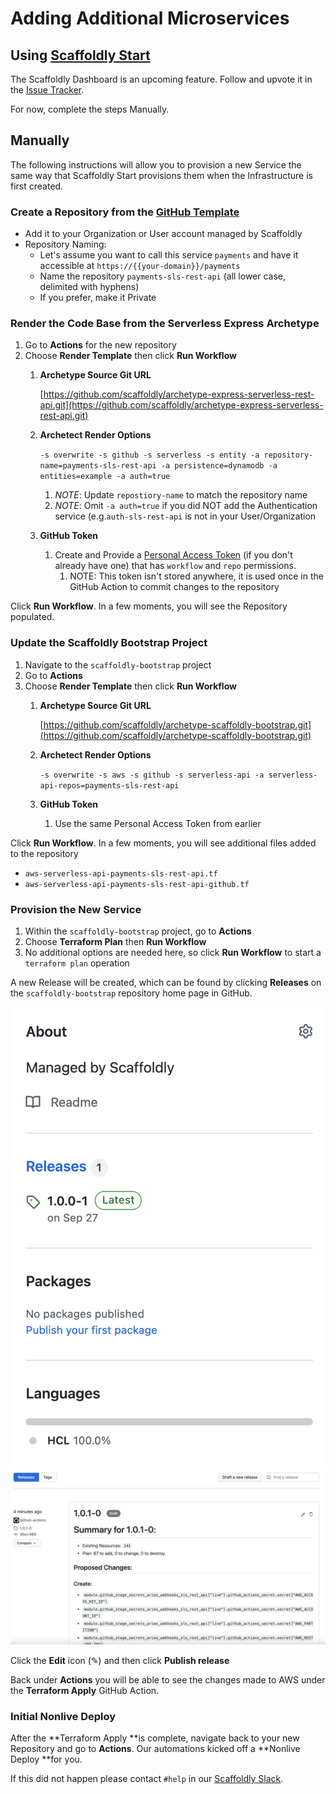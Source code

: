 # Adding Additional Microservices

## Using [Scaffoldly Start](https://start.scaffold.ly)

The Scaffoldly Dashboard is an upcoming feature. Follow and upvote it in the [Issue Tracker](https://github.com/scaffoldly/start.scaffold.ly/issues/1).

For now, complete the steps Manually.

## Manually

The following instructions will allow you to provision a new Service the same way that Scaffoldly Start provisions them when the Infrastructure is first created.

### Create a Repository from the [GitHub Template](https://github.com/scaffoldly/github-template/generate)

* Add it to your Organization or User account managed by Scaffoldly
* Repository Naming:
  * Let's assume you want to call this service `payments` and have it accessible at `https://{{your-domain}}/payments`
  * Name the repository `payments-sls-rest-api` (all lower case, delimited with hyphens)
  * If you prefer, make it Private

### Render the Code Base from the Serverless Express Archetype

1. Go to **Actions** for the new repository
2. Choose **Render Template** then click **Run Workflow**
   1.  **Archetype Source Git URL**&#x20;

       [https://github.com/scaffoldly/archetype-express-serverless-rest-api.git](https://github.com/scaffoldly/archetype-express-serverless-rest-api.git)
   2.  **Archetect Render Options**

       `-s overwrite -s github -s serverless -s entity -a repository-name=payments-sls-rest-api -a persistence=dynamodb -a entities=example -a auth=true`

       1. _NOTE_: Update `repostiory-name` to match the repository name
       2. _NOTE_: Omit `-a auth=true` if you did NOT add the Authentication service (e.g.`auth-sls-rest-api` is not in your User/Organization
   3. **GitHub Token**
      1. Create and Provide a [Personal Access Token](https://github.com/settings/tokens) (if you don't already have one) that has `workflow` and `repo` permissions.
         1. NOTE: This token isn't stored anywhere, it is used once in the GitHub Action to commit changes to the repository

Click **Run Workflow**. In a few moments, you will see the Repository populated.

### Update the Scaffoldly Bootstrap Project

1. Navigate to the `scaffoldly-bootstrap` project
2. Go to **Actions**
3. Choose **Render Template** then click **Run Workflow**
   1.  **Archetype Source Git URL**

       [https://github.com/scaffoldly/archetype-scaffoldly-bootstrap.git](https://github.com/scaffoldly/archetype-scaffoldly-bootstrap.git)
   2.  **Archetect Render Options**

       `-s overwrite -s aws -s github -s serverless-api -a serverless-api-repos=payments-sls-rest-api`
   3. **GitHub Token**
      1. Use the same Personal Access Token from earlier

Click **Run Workflow**. In a few moments, you will see additional files added to the repository

* `aws-serverless-api-payments-sls-rest-api.tf`
* `aws-serverless-api-payments-sls-rest-api-github.tf`

### Provision the New Service

1. Within the `scaffoldly-bootstrap` project, go to **Actions**
2. Choose **Terraform Plan** then **Run Workflow**
3. No additional options are needed here, so click **Run Workflow** to start a `terraform plan` operation

A new Release will be created, which can be found by clicking **Releases** on the `scaffoldly-bootstrap` repository home page in GitHub.

![](<../../.gitbook/assets/Screen Shot 2021-10-27 at 8.59.01 AM.png>) ![](<../../.gitbook/assets/Screen Shot 2021-10-27 at 8.59.17 AM.png>)

Click the **Edit** icon (✎) and then click **Publish release**

Back under **Actions** you will be able to see the changes made to AWS under the **Terraform Apply** GitHub Action.

### Initial Nonlive Deploy

After the **Terraform Apply **is complete, navigate back to your new Repository and go to **Actions**. Our automations kicked off a **Nonlive Deploy **for you.&#x20;

If this did not happen please contact `#help` in our [Scaffoldly Slack](https://scaffold.ly/community).







